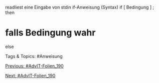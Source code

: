 readliest eine Eingabe von stdin
if-Anweisung (Syntax)
if [ Bedingung  ] ; then
  # falls  Bedingung  wahr
else

   Tags & Topics:
   #Anweisung

[Previous: #AdvIT-Folien_190](AdvIT-Folien_190.md)

[Next: #AdvIT-Folien_190](AdvIT-Folien_190.md)